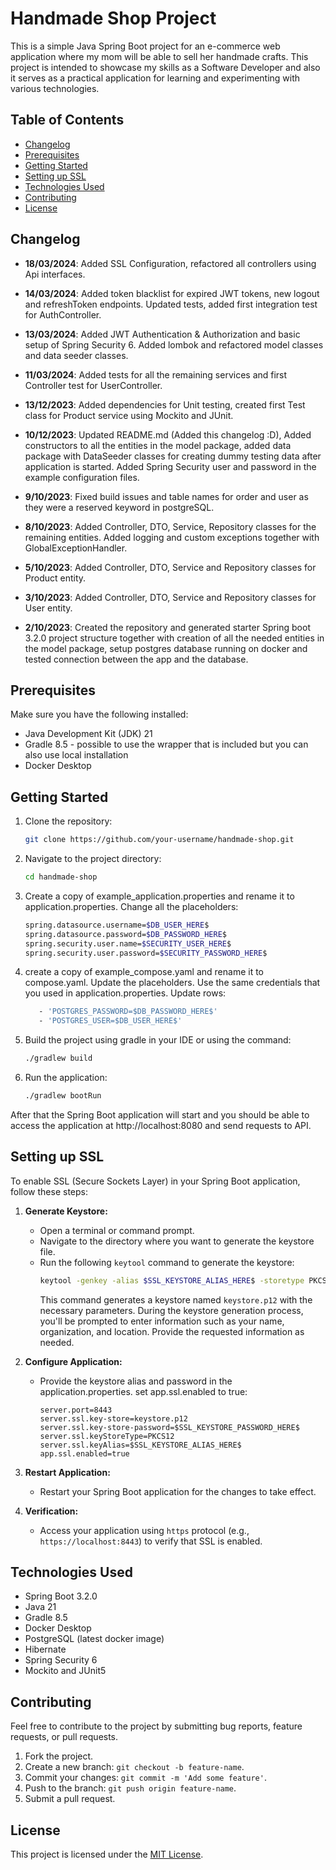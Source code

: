 # Handmade Shop Project

This is a simple Java Spring Boot project for an e-commerce web application where my mom will be able to sell her handmade crafts. 
This project is intended to showcase my skills as a Software Developer and also it serves as a practical application for learning and experimenting with various technologies.

## Table of Contents

- [Changelog](#changelog)
- [Prerequisites](#prerequisites)
- [Getting Started](#getting-started)
- [Setting up SSL](#setting-up-ssl)
- [Technologies Used](#technologies-used)
- [Contributing](#contributing)
- [License](#license)

## Changelog
- **18/03/2024**:
Added SSL Configuration, refactored all controllers using Api interfaces.

- **14/03/2024**:
Added token blacklist for expired JWT tokens, new logout and refreshToken endpoints. Updated tests, added first integration test for AuthController.

- **13/03/2024**:
Added JWT Authentication & Authorization and basic setup of Spring Security 6. Added lombok and refactored model classes and data seeder classes.

- **11/03/2024**:
Added tests for all the remaining services and first Controller test for UserController.

- **13/12/2023**:
Added dependencies for Unit testing, created first Test class for Product service using Mockito and JUnit.

- **10/12/2023**:
Updated README.md (Added this changelog :D), Added constructors to all the entities in the model package, added data package with DataSeeder classes for creating dummy testing data after application is started. Added Spring Security user and password in the example configuration files.

- **9/10/2023**:
Fixed build issues and table names for order and user as they were a reserved keyword in postgreSQL.

- **8/10/2023**:
Added Controller, DTO, Service, Repository classes for the remaining entities. Added logging and custom exceptions together with GlobalExceptionHandler.

- **5/10/2023**:
Added Controller, DTO, Service and Repository classes for Product entity.

- **3/10/2023**:
Added Controller, DTO, Service and Repository classes for User entity.

- **2/10/2023**:
Created the repository and generated starter Spring boot 3.2.0 project structure together with creation of all the needed entities in the model package, setup postgres database running on docker and tested connection between the app and the database.

## Prerequisites

Make sure you have the following installed:

- Java Development Kit (JDK) 21
- Gradle 8.5 - possible to use the wrapper that is included but you can also use local installation
- Docker Desktop

## Getting Started

1. Clone the repository:

   ```bash
   git clone https://github.com/your-username/handmade-shop.git
   ```
   
2. Navigate to the project directory:

   ```bash
   cd handmade-shop
   ```
   
3. Create a copy of example_application.properties and rename it to application.properties. Change all the placeholders:

   ```bash
   spring.datasource.username=$DB_USER_HERE$
   spring.datasource.password=$DB_PASSWORD_HERE$
   spring.security.user.name=$SECURITY_USER_HERE$
   spring.security.user.password=$SECURITY_PASSWORD_HERE$
   ```

4. create a copy of example_compose.yaml and rename it to compose.yaml. Update the placeholders. Use the same credentials that you used in application.properties. Update rows:

   ```bash
      - 'POSTGRES_PASSWORD=$DB_PASSWORD_HERE$'
      - 'POSTGRES_USER=$DB_USER_HERE$'
   ```
   
5. Build the project using gradle in your IDE or using the command:

   ```bash
   ./gradlew build
   ```

6. Run the application:

   ```bash
   ./gradlew bootRun
   ```

After that the Spring Boot application will start and you should be able to access the application at http://localhost:8080 and send requests to API.

## Setting up SSL

To enable SSL (Secure Sockets Layer) in your Spring Boot application, follow these steps:

1. **Generate Keystore:**
   - Open a terminal or command prompt.
   - Navigate to the directory where you want to generate the keystore file.
   - Run the following `keytool` command to generate the keystore:
     ```bash
     keytool -genkey -alias $SSL_KEYSTORE_ALIAS_HERE$ -storetype PKCS12 -keyalg RSA -keysize 2048 -keystore keystore.p12 -validity 3650
     ```
     This command generates a keystore named `keystore.p12` with the necessary parameters.
     During the keystore generation process, you'll be prompted to enter information such as your name, organization, and location.
     Provide the requested information as needed.

2. **Configure Application:**
   - Provide the keystore alias and password in the application.properties. set app.ssl.enabled to true:
     ```properties
     server.port=8443
     server.ssl.key-store=keystore.p12
     server.ssl.key-store-password=$SSL_KEYSTORE_PASSWORD_HERE$
     server.ssl.keyStoreType=PKCS12
     server.ssl.keyAlias=$SSL_KEYSTORE_ALIAS_HERE$
     app.ssl.enabled=true
     ```

3. **Restart Application:**
   - Restart your Spring Boot application for the changes to take effect.

4. **Verification:**
   - Access your application using `https` protocol (e.g., `https://localhost:8443`) to verify that SSL is enabled.

## Technologies Used

- Spring Boot 3.2.0
- Java 21
- Gradle 8.5
- Docker Desktop
- PostgreSQL (latest docker image)
- Hibernate
- Spring Security 6
- Mockito and JUnit5

## Contributing

Feel free to contribute to the project by submitting bug reports, feature requests, or pull requests.

1. Fork the project.
2. Create a new branch: `git checkout -b feature-name`.
3. Commit your changes: `git commit -m 'Add some feature'`.
4. Push to the branch: `git push origin feature-name`.
5. Submit a pull request.

## License

This project is licensed under the [MIT License](LICENSE).
